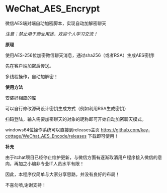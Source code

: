 # WeChat_AES_Encrypt

微信AES端对端自动加密脚本，实现自动加解密聊天

*注意：禁止用于商业用途，欢迎个人学习交流！*



**原理**

使用AES-256位加密微信聊天消息，通过sha256（或者RSA）生成AES密钥!

先在客户端加密后传送。

多线程操作，自动加解密！


**使用方法**


安装好相应的库

可以自行修改源码设计密钥生成方式（例如利用RSA生成密钥）

扫码登陆，输入需要加密聊天的对象的昵称即可开始自动加密聊天模式。

windows64位操作系统可以直接到releases主页 https://github.com/kay-cottage/WeChat_AES_Encode/releases 下载即可使用！



**补充**

由于itchat项目已经停止维护更新，与微信方面有逐渐取消用户程序接入微信的意向，再加之小编非专业IT人员水平有限！

因此，本程序仅简单与大家分享思路，并没有良好的布局！

不喜勿喷,谢谢支持！

